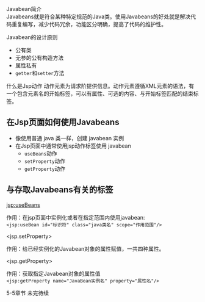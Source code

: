 Javabean简介  
Javabeans就是符合某种特定规范的Java类。使用Javabeans的好处就是解决代码重复编写，减少代码冗余，功能区分明确，提高了代码的维护性。

Javabean的设计原则

* 公有类
* 无参的公有构造方法
* 属性私有
* `getter`和`setter`方法

什么是Jsp动作
动作元素为请求阶提供信息。动作元素遵循XML元素的语法，有一个包含元素名的开始标签，可以有属性、可选的内容、与开始标签匹配的结束标签。


在Jsp页面如何使用Javabeans
----------------------

* 像使用普通 java 类一样，创建 javabean 实例
* 在Jsp页面中通常使用jsp动作标签使用 javabean
	* `useBeans`动作
	* `setProperty`动作
	* `getProperty`动作

与存取Javabeans有关的标签
--------------------
<jsp:useBeans>

作用：在jsp页面中实例化或者在指定范围内使用javabean:  
`<jsp:useBean id="标识符" class="java类名" scope="作用范围"/>`

<jsp.setProperty>

作用：给已经实例化的Javabean对象的属性赋值，一共四种属性。

<jsp.getProperty>

作用：获取指定Javabean对象的属性值  
`<jsp:getProperty name="JavaBean实例名" property="属性名"/>`

5-5章节 未完待续
